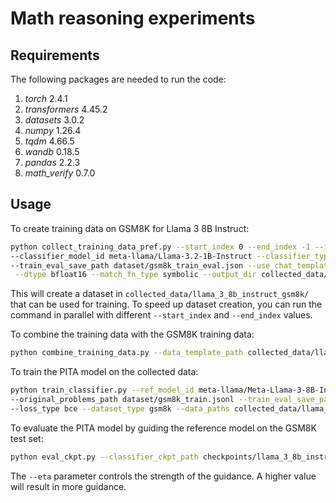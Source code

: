 # Math reasoning experiments

## Requirements
The following packages are needed to run the code:
1. *torch* 2.4.1
2. *transformers* 4.45.2
3. *datasets* 3.0.2
4. *numpy* 1.26.4
5. *tqdm* 4.66.5
6. *wandb* 0.18.5
7. *pandas* 2.2.3
8. *math_verify* 0.7.0

## Usage

To create training data on GSM8K for Llama 3 8B Instruct:
```bash
python collect_training_data_pref.py --start_index 0 --end_index -1 --is_first_round 1 --ref_model_id meta-llama/Meta-Llama-3-8B-Instruct \
--classifier_model_id meta-llama/Llama-3.2-1B-Instruct --classifier_type V --inference_mode bernoulli --loss_type bce --use_bias 0 --data_path dataset/gsm8k_train.jsonl \
--train_eval_save_path dataset/gsm8k_train_eval.json --use_chat_template 1 --eta 0 --temperature 0.8 --top_p 0.9 --max_new_tokens 1024 \
 --dtype bfloat16 --match_fn_type symbolic --output_dir collected_data/llama_3_8b_instruct_gsm8k/
```
This will create a dataset in `collected_data/llama_3_8b_instruct_gsm8k/` that can be used for training. To speed up dataset creation, you can run the command in parallel with different `--start_index` and `--end_index` values.

To combine the training data with the GSM8K training data:
```bash
python combine_training_data.py --data_template_path collected_data/llama_3_8b_instruct_gsm8k/ --data_path dataset/gsm8k_train.jsonl --train_eval_save_path dataset/gsm8k_train_eval.json
```

To train the PITA model on the collected data:
```bash
python train_classifier.py --ref_model_id meta-llama/Meta-Llama-3-8B-Instruct --classifier_model_id meta-llama/Llama-3.2-1B-Instruct \
--original_problems_path dataset/gsm8k_train.jsonl --train_eval_save_path dataset/gsm8k_train_eval.json --init_mode reuse --inference_mode expectation \
--loss_type bce --dataset_type gsm8k --data_paths collected_data/llama_3_8b_instruct_gsm8k/all_train_pref_data.jsonl --drop_no_variation 1 --eta 1 --output_dir checkpoints/llama_3_8b_instruct_gsm8k/ --num_epochs 5
```

To evaluate the PITA model by guiding the reference model on the GSM8K test set:
```bash
python eval_ckpt.py --classifier_ckpt_path checkpoints/llama_3_8b_instruct_gsm8k/ckpt_15000/ --eta 10 --data_path dataset/gsm8k_test.jsonl --train_eval_save_path dataset/gsm8k_test_eval.json
```
The `--eta` parameter controls the strength of the guidance. A higher value will result in more guidance.

